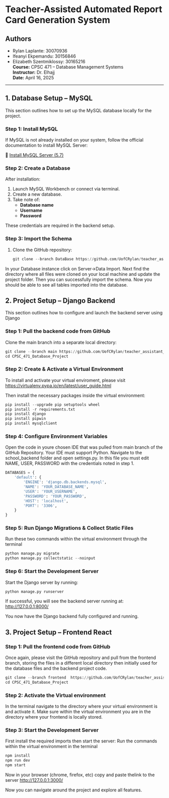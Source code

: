 # Teacher-Assisted Automated Report Card Generation System

## Authors
- Rylan Laplante: 30070936  
- Ifeanyi Ekpemandu: 30156846  
- Elizabeth Szentmiklossy: 30165216  
**Course:** CPSC 471 – Database Management Systems  
**Instructor:** Dr. Elhajj  
**Date:** April 16, 2025  

---

## 1️. Database Setup – MySQL

This section outlines how to set up the MySQL database locally for the project.

### Step 1: Install MySQL

If MySQL is not already installed on your system, follow the official documentation to install MySQL Server:

🔗 [Install MySQL Server (5.7)](https://dev.mysql.com/doc/mysql-installation-excerpt/5.7/en/)



###  Step 2: Create a Database

After installation:
1. Launch MySQL Workbench or connect via terminal.
2. Create a new database.
3. Take note of:
   - **Database name**
   - **Username**
   - **Password**

These credentials are required in the backend setup.



### Step 3: Import the Schema

1. Clone the GitHub repository:
   ```python
   git clone --branch DataBase https://github.com/UofCRylan/teacher_assistant_automated_report_card_generation_system
   ```
In your Database instance click on Server->Data Import. Next find the directory where all files were cloned on your local machine and update the project folder. Then you can successfully import the schema. Now you should be able to see all tables imported into the
database.
   
## 2. Project Setup – Django Backend

This section outlines how to configure and launch the backend server using Django

### Step 1: Pull the backend code from GitHub
Clone the main branch into a separate local directory:
```python
git clone --branch main https://github.com/UofCRylan/teacher_assistant_automated_report_card_generation_system
cd CPSC_471_Database_Project
```
### Step 2: Create & Activate a Virtual Environment
To install and activate your virtual enviroment, please visit 
 https://virtualenv.pypa.io/en/latest/user_guide.html

Then install the necessary packages inside the virtual environment:
```python
pip install --upgrade pip setuptools wheel
pip install -r requirements.txt
pip install django
pip install pipwin
pip install mysqlclient
```
### Step 4: Configure Environment Variables
Open the code in youre chosen IDE that was pulled from main branch of the GitHub Repository. Your IDE must support Python. Navigate to the school_backend folder and open settings.py. In this file you must edit NAME, USER, PASSWORD with the credentials noted in step 1.


```python
DATABASES = {
    'default': {
        'ENGINE': 'django.db.backends.mysql',
        'NAME': 'YOUR_DATABASE_NAME',
        'USER': 'YOUR_USERNAME',
        'PASSWORD': 'YOUR_PASSWORD',
        'HOST': 'localhost',
        'PORT': '3306',
    }
}
```

### Step 5: Run Django Migrations & Collect Static Files
Run these two commands within the virtual environment through the terminal
```python
python manage.py migrate
python manage.py collectstatic --noinput
```
### Step 6: Start the Development Server
Start the Django server by running:
```python
python manage.py runserver
```
If successful, you will see the backend server running at: http://127.0.0.1:8000/

You now have the Django backend fully configured and running.

## 3. Project Setup – Frontend React

### Step 1: Pull the frontend code from GitHub
Once again, please visit the GitHub repository and pull from the frontend branch, storing the files in a different local directory then initially used for the database files and the backend project code.
```python
git clone --branch frontend  https://github.com/UofCRylan/teacher_assistant_automated_report_card_generation_system
cd CPSC_471_Database_Project
```
### Step 2: Activate the Virtual environment
In the terminal navigate to the directory where your virtual environment is and activate it. Make sure within the virtual environment you are in the directory where your frontend is locally stored. 

### Step 3: Start the Development Server
First install the required imports then start the server: Run the commands within the virtual environment in the terminal
```python
npm install
npm run dev
npm start
```
Now in your browser (chrome, firefox, etc) copy and paste thelink to the server
http://127.0.0.1:3000/

Now you can navigate around the project and explore all
features. 
